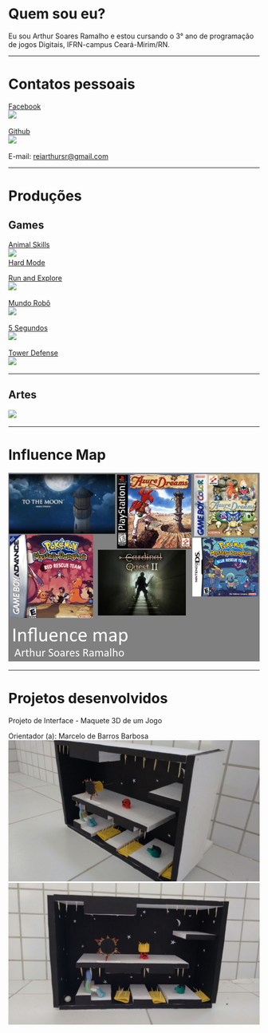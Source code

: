 # Quem sou eu?  

Eu sou Arthur Soares Ramalho e estou cursando o 3° ano de programação de jogos Digitais, IFRN-campus Ceará-Mirim/RN.  

* * *  

# Contatos pessoais  

[Facebook](https://www.facebook.com/athur.soaresramalho)  
[![](Facebook.png)](https://www.facebook.com/athur.soaresramalho)  

[Github](https://github.com/reiarthursr)  
[![](Github.png)](https://github.com/reiarthursr)  

E-mail: reiarthursr@gmail.com  

* * *  

# Produções  

## Games  

[Animal Skills](https://reiarthursr.github.io/Animal%20Skills/)  
[![](AnimalSkills.PNG)](https://reiarthursr.github.io/Animal%20Skills/)  
[Hard Mode](https://reiarthursr.github.io/Animal%20Skills%20Hardcore/)  

[Run and Explore](https://reiarthursr.github.io/Run/)  
[![](RunAndExplore.PNG)](https://reiarthursr.github.io/Run/)  

[Mundo Robô](https://reiarthursr.github.io/Mundo%20Robô/)  
[![](MundoRobo.PNG)](https://reiarthursr.github.io/Mundo%20Robô/)  

[5 Segundos](https://reiarthursr.github.io/MiniGames/)  
[![](5Segundos.PNG)](https://reiarthursr.github.io/MiniGames/)  

[Tower Defense](https://reiarthursr.github.io/Torre/)  
[![](TowerDefense.PNG)](https://reiarthursr.github.io/Torre/)  

* * *  

## Artes  

![](LizardHead.gif)  

* * *  

# Influence Map  

![](InfluenceMap.png)  

* * *  

# Projetos desenvolvidos  

Projeto de Interface - Maquete 3D de um Jogo  

Orientador (a): Marcelo de Barros Barbosa  
![](MaqueteFT1.jpeg)  
![](MaqueteFT2.jpeg)  
